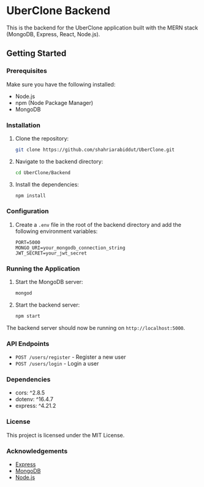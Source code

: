 # UberClone Backend

This is the backend for the UberClone application built with the MERN stack (MongoDB, Express, React, Node.js).

## Getting Started

### Prerequisites

Make sure you have the following installed:

- Node.js
- npm (Node Package Manager)
- MongoDB

### Installation

1. Clone the repository:
   ```bash
   git clone https://github.com/shahriarabiddut/UberClone.git
   ```
2. Navigate to the backend directory:
   ```bash
   cd UberClone/Backend
   ```
3. Install the dependencies:
   ```bash
   npm install
   ```

### Configuration

1. Create a `.env` file in the root of the backend directory and add the following environment variables:
   ```env
   PORT=5000
   MONGO_URI=your_mongodb_connection_string
   JWT_SECRET=your_jwt_secret
   ```

### Running the Application

1. Start the MongoDB server:
   ```bash
   mongod
   ```
2. Start the backend server:
   ```bash
   npm start
   ```

The backend server should now be running on `http://localhost:5000`.

### API Endpoints

- `POST /users/register` - Register a new user
- `POST /users/login` - Login a user

### Dependencies

- cors: ^2.8.5
- dotenv: ^16.4.7
- express: ^4.21.2

### License

This project is licensed under the MIT License.

### Acknowledgements

- [Express](https://expressjs.com/)
- [MongoDB](https://www.mongodb.com/)
- [Node.js](https://nodejs.org/)
